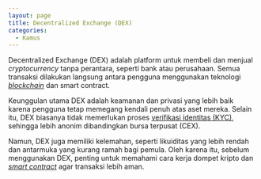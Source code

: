 ```yaml
---
layout: page
title: Decentralized Exchange (DEX)
categories:
  - Kamus
---
```


Decentralized Exchange (DEX) adalah platform untuk membeli dan menjual *cryptocurrency* tanpa perantara, seperti bank atau perusahaan. Semua transaksi dilakukan langsung antara pengguna menggunakan teknologi [*blockchain*](https://rojocrypto.com/blockchain/) dan smart contract.

Keunggulan utama DEX adalah keamanan dan privasi yang lebih baik karena pengguna tetap memegang kendali penuh atas aset mereka. Selain itu, DEX biasanya tidak memerlukan proses [verifikasi identitas (KYC)](https://rojocrypto.com/kyc/), sehingga lebih anonim dibandingkan bursa terpusat (CEX).

Namun, DEX juga memiliki kelemahan, seperti likuiditas yang lebih rendah dan antarmuka yang kurang ramah bagi pemula. Oleh karena itu, sebelum menggunakan DEX, penting untuk memahami cara kerja dompet kripto dan [*smart contract*](https://rojocrypto.com/smart-contract/) agar transaksi lebih aman.